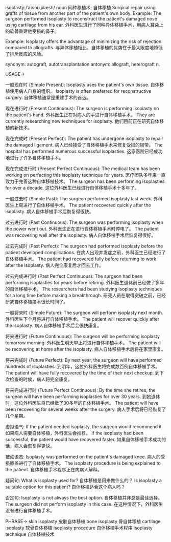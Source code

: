 isoplasty:/ˈaɪsoʊˌplæsti/
noun
同种移植术; 自体移植
Surgical repair using grafts of tissue from another part of the patient's own body.
Example: The surgeon performed isoplasty to reconstruct the patient's damaged nose using cartilage from his ear.  外科医生进行了同种异体移植手术，用病人耳朵上的软骨重建他受损的鼻子。

Example: Isoplasty offers the advantage of minimizing the risk of rejection compared to allografts. 与异体移植相比，自体移植的优势在于最大限度地降低了排斥反应的风险。

synonym: autograft, autotransplantation
antonym: allograft, heterograft
n.



USAGE->

一般现在时 (Simple Present):
Isoplasty uses the patient's own tissue.  自体移植使用病人自身的组织。
Isoplasty is often preferred for reconstructive surgery.  自体移植通常是重建手术的首选。


现在进行时 (Present Continuous):
The surgeon is performing isoplasty on the patient's hand.  外科医生正在对病人的手进行自体移植手术。
They are currently researching new techniques for isoplasty.  他们目前正在研究自体移植的新技术。


现在完成时 (Present Perfect):
The patient has undergone isoplasty to repair the damaged ligament.  病人已经接受了自体移植手术来修复受损的韧带。
The hospital has performed numerous successful isoplasties.  这家医院已经成功地进行了许多自体移植手术。


现在完成进行时 (Present Perfect Continuous):
The medical team has been working on perfecting this isoplasty technique for years.  医疗团队多年来一直致力于完善这种自体移植技术。
The surgeon has been performing isoplasties for over a decade.  这位外科医生已经进行自体移植手术十多年了。


一般过去时 (Simple Past):
The surgeon performed isoplasty last week.  外科医生上周进行了自体移植手术。
The patient recovered quickly after the isoplasty.  病人自体移植手术后恢复得很快。


过去进行时 (Past Continuous):
The surgeon was performing isoplasty when the power went out.  外科医生正在进行自体移植手术时停电了。
The patient was recovering well after the isoplasty.  病人自体移植手术后恢复得很好。


过去完成时 (Past Perfect):
The surgeon had performed isoplasty before the patient developed complications.  在病人出现并发症之前，外科医生已经进行了自体移植手术。
The patient had recovered fully before returning to work after the isoplasty.  病人完全康复后才回去工作。


过去完成进行时 (Past Perfect Continuous):
The surgeon had been performing isoplasties for years before retiring.  外科医生退休前已经做了多年的自体移植手术。
The researchers had been studying isoplasty techniques for a long time before making a breakthrough.  研究人员在取得突破之前，已经研究自体移植技术很长时间了。


一般将来时 (Simple Future):
The surgeon will perform isoplasty next month.  外科医生下个月将进行自体移植手术。
The patient will recover quickly after the isoplasty.  病人自体移植手术后会很快康复。


将来进行时 (Future Continuous):
The surgeon will be performing isoplasty tomorrow morning.  外科医生明天早上将进行自体移植手术。
The patient will be recovering at home after the isoplasty.  病人自体移植手术后将在家里康复。


将来完成时 (Future Perfect):
By next year, the surgeon will have performed hundreds of isoplasties.  到明年，这位外科医生将完成数百例自体移植手术。
The patient will have fully recovered by the time of their next checkup.  到下次检查的时候，病人将完全康复。


将来完成进行时 (Future Perfect Continuous):
By the time she retires, the surgeon will have been performing isoplasties for over 30 years.  到她退休时，这位外科医生将已经做了30多年的自体移植手术。
The patient will have been recovering for several weeks after the surgery.  病人手术后将已经恢复了几个星期。


虚拟语气:
If the patient needed isoplasty, the surgeon would recommend it.  如果病人需要自体移植，外科医生会推荐。
If the isoplasty had been successful, the patient would have recovered faster.  如果自体移植手术成功的话，病人会恢复得更快。


被动语态:
Isoplasty was performed on the patient's damaged knee.  病人的受损膝盖进行了自体移植手术。
The isoplasty procedure is being explained to the patient.  自体移植手术程序正在向病人解释。


疑问句:
What is isoplasty used for?  自体移植是用来做什么的？
Is isoplasty a suitable option for this patient?  自体移植适合这个病人吗？


否定句:
Isoplasty is not always the best option.  自体移植并非总是最佳选择。
The surgeon did not perform isoplasty in this case.  在这种情况下，外科医生没有进行自体移植手术。



PHRASE->
skin isoplasty  皮肤自体移植
bone isoplasty 骨自体移植
cartilage isoplasty  软骨自体移植
isoplasty procedure 自体移植手术程序
isoplasty technique 自体移植技术
